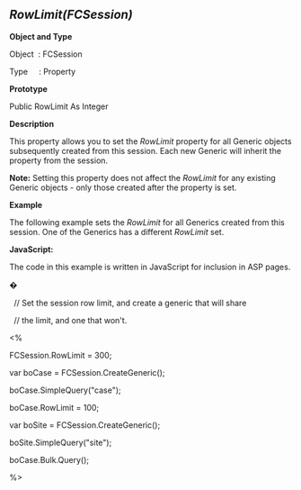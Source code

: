 _RowLimit(FCSession)_
---------------------

**Object and Type**

Object  : FCSession

Type     : Property

**Prototype**

Public RowLimit As Integer

**Description**

This property allows you to set the _RowLimit_ property for all Generic objects subsequently created from this session. Each new Generic will inherit the property from the session.

**Note:** Setting this property does not affect the _RowLimit_ for any existing Generic objects - only those created after the property is set.

**Example**

The following example sets the _RowLimit_ for all Generics created from this session. One of the Generics has a different _RowLimit_ set.

**JavaScript:**

The code in this example is written in JavaScript for inclusion in ASP pages.

�

  // Set the session row limit, and create a generic that will share

  // the limit, and one that won't.

<%

FCSession.RowLimit = 300;

var boCase = FCSession.CreateGeneric();

boCase.SimpleQuery("case");

boCase.RowLimit = 100;

var boSite = FCSession.CreateGeneric();

boSite.SimpleQuery("site");

boCase.Bulk.Query();

%>
